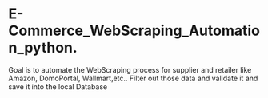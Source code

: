 # E-Commerce_WebScraping_Automation_python.
Goal is to automate the WebScraping process for supplier and retailer like Amazon, DomoPortal, Wallmart,etc.. Filter out those data and validate it and save it into the local Database
